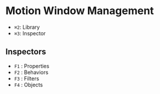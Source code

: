 # Motion Window Management

- `⌘2`: Library
- `⌘3`: Inspector

## Inspectors

- `F1` : Properties
- `F2` : Behaviors
- `F3` : Filters
- `F4` : Objects
